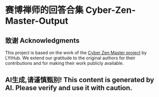 # 赛博禅师的回答合集 Cyber-Zen-Master-Output
## 致谢 Acknowledgments
This project is based on the work of the [Cyber Zen Master project](https://github.com/LYiHub/Cyber-Zen-Master) by LYiHub. We extend our gratitude to the original authors for their contributions and for making their work publicly available.

## AI生成,请谨慎甄别! This content is generated by AI. Please verify and use it with caution.
